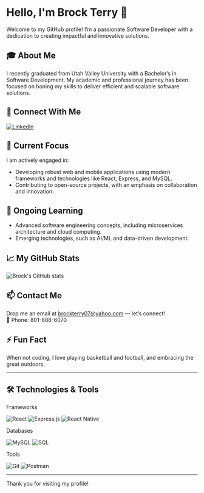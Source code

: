 # Hello, I'm Brock Terry 👋

Welcome to my GitHub profile! I’m a passionate Software Developer with a dedication to creating impactful and innovative solutions.

## 🎓 About Me
I recently graduated from Utah Valley University with a Bachelor’s in Software Development. My academic and professional journey has been focused on honing my skills to deliver efficient and scalable software solutions.

## 🤝 Connect With Me
[![LinkedIn](https://img.shields.io/badge/-Brock_Terry-blue?style=flat-square&logo=Linkedin&logoColor=white)](https://www.linkedin.com/in/brock-terry-21a743295/)

## 🔭 Current Focus
I am actively engaged in:
- Developing robust web and mobile applications using modern frameworks and technologies like React, Express, and MySQL.
- Contributing to open-source projects, with an emphasis on collaboration and innovation.

## 🌱 Ongoing Learning
- Advanced software engineering concepts, including microservices architecture and cloud computing.
- Emerging technologies, such as AI/ML and data-driven development.

## 📈 My GitHub Stats
![Brock's GitHub stats](https://github-readme-stats.vercel.app/api?username=tbrock007&show_icons=true&theme=radical)

## 📫 Contact Me  
Drop me an email at [brockterry07@yahoo.com](mailto:brockterry07@yahoo.com) — let’s connect!  
📱 Phone: 801-888-6070  

## ⚡ Fun Fact
When not coding, I love playing basketball and football, and embracing the great outdoors.

---

## 🛠️ Technologies & Tools
Frameworks

![React](https://img.shields.io/badge/-React-61DAFB?style=flat-square&logo=react&logoColor=black)
![Express.js](https://img.shields.io/badge/-Express.js-000000?style=flat-square&logo=express&logoColor=white)
![React Native](https://img.shields.io/badge/-React_Native-61DAFB?style=flat-square&logo=react&logoColor=black)

Databases

![MySQL](https://img.shields.io/badge/-MySQL-4479A1?style=flat-square&logo=mysql&logoColor=white)
![SQL](https://img.shields.io/badge/-SQL-316192?style=flat-square&logo=microsoft-sql-server&logoColor=white)


Tools

![Git](https://img.shields.io/badge/-Git-F05032?style=flat-square&logo=git&logoColor=white)
![Postman](https://img.shields.io/badge/-Postman-FF6C37?style=flat-square&logo=postman&logoColor=white)

---

Thank you for visiting my profile!
